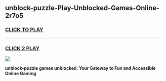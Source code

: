 
## unblock-puzzle-Play-Unblocked-Games-Online-2r7o5
<h3>
<a href="https://premium76.site?title=unblock-puzzle&ref=25A">CLICK TO PLAY</a></h3>
<hr>

<h3>
<a href="https://premium76.site?title=unblock-puzzle&ref=25A">CLICK 2 PLAY</a>
  
</h3>

<a href="https://premium76.site?title=unblock-puzzle&ref=25A"><img src="https://clearcache.store/games.png"></a>


**unblock-puzzle games unblocked: Your Gateway to Fun and Accessible Online Gaming**
